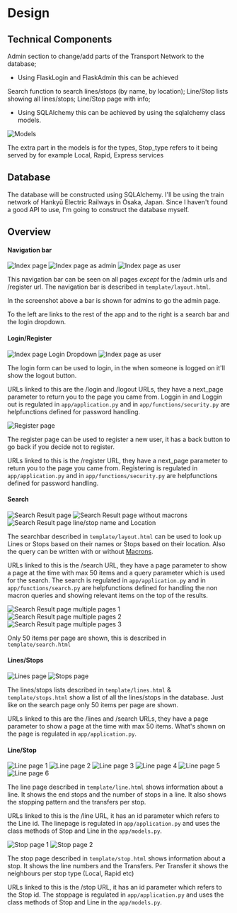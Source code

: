 # Design

## Technical Components
Admin section to change/add parts of the Transport Network to the database;
* Using FlaskLogin and FlaskAdmin this can be achieved

Search function to search lines/stops (by name, by location);
Line/Stop lists showing all lines/stops;
Line/Stop page with info;
* Using SQLAlchemy this can be achieved by using the sqlalchemy class models.

![Models](doc/Models.png)

The extra part in the models is for the types,
Stop_type refers to it being served by for example Local, Rapid, Express services

## Database
The database will be constructed using SQLAlchemy. I'll be using the train network of Hankyū Electric Railways in Ōsaka, Japan. Since I haven't found a good API to use, I'm going to construct the database myself.

## Overview

#### Navigation bar
![Index page](doc/app_index.png)
![Index page as admin](doc/app_index_admin.png)
![Index page as user](doc/app_index_user.png)

This navigation bar can be seen on all pages *except* for the /admin urls and /register url.
The navigation bar is described in `template/layout.html`.

In the screenshot above a bar is shown for admins to go the admin page.

To the left are links to the rest of the app and to the right is a search bar and the login dropdown.

#### Login/Register
![Index page Login Dropdown](doc/app_index_login.png)
![Index page as user](doc/app_index_user.png)

The login form can be used to login, in the when someone is logged on it'll show the logout button.

URLs linked to this are the /login and /logout URLs, they have a next_page parameter to return you to the page you came from.
Loggin in and Loggin out is regulated in `app/application.py` and in `app/functions/security.py` are helpfunctions defined for password handling.

![Register page](doc/app_register.png)

The register page can be used to register a new user, it has a back button to go back if you decide not to register.

URLs linked to this is the /register URL, they have a next_page parameter to return you to the page you came from.
Registering is regulated in `app/application.py` and in `app/functions/security.py` are helpfunctions defined for password handling.

#### Search
![Search Result page](doc/app_search.png)
![Search Result page without macrons](doc/app_search_without_macron.png)
![Search Result page line/stop name and Location](doc/app_line-stop_name_location.png)

The searchbar described in `template/layout.html` can be used to look up Lines or Stops based on their names or Stops based on their location. Also the query can be written with or without [Macrons](https://en.wikipedia.org/wiki/Macron_(diacritic)).

URLs linked to this is the /search URL, they have a page parameter to show a page at the time with max 50 items and a query parameter which is used for the search.
The search is regulated in `app/application.py` and in `app/functions/search.py` are helpfunctions defined for handling the non macron queries and showing relevant items on the top of the results.

![Search Result page multiple pages 1](doc/app_search_pages_1.png)
![Search Result page multiple pages 2](doc/app_search_pages_2.png)
![Search Result page multiple pages 3](doc/app_search_pages_3.png)

Only 50 items per page are shown, this is described in `template/search.html`

#### Lines/Stops
![Lines page](doc/app_lines.png)
![Stops page](doc/app_stops.png)

The lines/stops lists described in `template/lines.html` & `template/stops.html` show a list of all the lines/stops in the database. Just like on the search page only 50 items per page are shown.

URLs linked to this are the /lines and /search URLs, they have a page parameter to show a page at the time with max 50 items.
What's shown on the page is regulated in `app/application.py`.


#### Line/Stop
![Line page 1](doc/app_line_1.png)
![Line page 2](doc/app_line_2.png)
![Line page 3](doc/app_line_3.png)
![Line page 4](doc/app_line_4.png)
![Line page 5](doc/app_line_5.png)
![Line page 6](doc/app_line_6.png)

The line page described in `template/line.html` shows information about a line. It shows the end stops and the number of stops in a line. It also shows the stopping pattern and the transfers per stop.

URLs linked to this is the /line URL, it has an id parameter which refers to the Line id.
The linepage is regulated in `app/application.py` and uses the class methods of Stop and Line in the `app/models.py`.

![Stop page 1](doc/app_stop_1.png)
![Stop page 2](doc/app_stop_2.png)

The stop page described in `template/stop.html` shows information about a stop. It shows the line numbers and the Transfers. Per Transfer it shows the neighbours per stop type (Local, Rapid etc)

URLs linked to this is the /stop URL, it has an id parameter which refers to the Stop id.
The stoppage is regulated in `app/application.py` and uses the class methods of Stop and Line in the `app/models.py`.